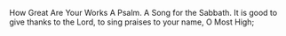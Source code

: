 How Great Are Your Works A Psalm. A Song for the Sabbath. It is good to give thanks to the Lord, to sing praises to your name, O Most High;
